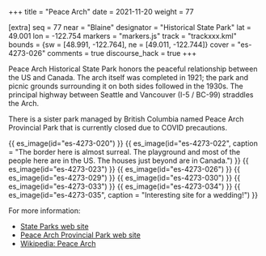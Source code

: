 +++
title = "Peace Arch"
date = 2021-11-20
weight = 77

[extra]
seq = 77
near = "Blaine"
designator = "Historical State Park"
lat = 49.001
lon = -122.754
markers = "markers.js"
track = "trackxxx.kml"
bounds = {sw = [48.991, -122.764], ne = [49.011, -122.744]}
cover = "es-4273-026"
comments = true
discourse_hack = true
+++

Peace Arch Historical State Park honors the peaceful relationship between the US and Canada. The arch itself was completed in 1921; the park and picnic grounds surrounding it on both sides followed in the 1930s. The principal highway between Seattle and Vancouver (I-5 / BC-99) straddles the Arch.

<!-- more -->

There is a sister park managed by British Columbia named Peace Arch Provincial Park that is currently closed due to COVID precautions.

{{ es_image(id="es-4273-020") }}
{{ es_image(id="es-4273-022", caption = "The border here is almost surreal. The playground and most of the people here are in the US. The houses just beyond are in Canada.") }}
{{ es_image(id="es-4273-023") }}
{{ es_image(id="es-4273-026") }}
{{ es_image(id="es-4273-029") }}
{{ es_image(id="es-4273-030") }}
{{ es_image(id="es-4273-033") }}
{{ es_image(id="es-4273-034") }}
{{ es_image(id="es-4273-035", caption = "Interesting site for a wedding!") }}

For more information:

* [State Parks web site](https://parks.state.wa.us/562/Peace-Arch)
* [Peace Arch Provincial Park web site](https://bcparks.ca/explore/parkpgs/peace_arch/)
* [Wikipedia: Peace Arch](https://en.wikipedia.org/wiki/Peace_Arch)
